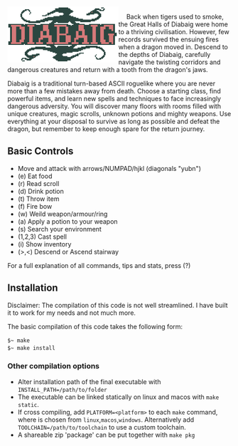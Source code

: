 <img src="docs/images/logo.png" align="left" width="250px"/>

&emsp; Back when tigers used to smoke, the Great Halls of Diabaig were home to a thriving civilisation. However, few records survived the ensuing fires when a dragon moved in. Descend to the depths of Diabaig, carefully navigate the twisting corridors and dangerous creatures and return with a tooth from the dragon's jaws.


Diabaig is a traditional turn-based ASCII roguelike where you are never more than a few mistakes away from death. Choose a starting class, find powerful items, and learn new spells and techniques to face increasingly dangerous adversity. You will discover many floors with rooms filled with unique creatures, magic scrolls, unknown potions and mighty weapons. Use everything at your disposal to survive as long as possible and defeat the dragon, but remember to keep enough spare for the return journey.

## Basic Controls

* Move and attack with arrows/NUMPAD/hjkl (diagonals "yubn")
* (e) Eat food
* (r) Read scroll
* (d) Drink potion
* (t) Throw item
* (f) Fire bow
* (w) Weild weapon/armour/ring
* (a) Apply a potion to your weapon
* (s) Search your environment
* (1,2,3) Cast spell
* (i) Show inventory
* (>,<) Descend or Ascend stairway

For a full explanation of all commands, tips and stats, press (?)

## Installation

Disclaimer: The compilation of this code is not well streamlined. I have built it to work for my needs and not much more. 

The basic compilation of this code takes the following form:

```bash
$~ make
$~ make install
```

### Other compilation options

* Alter installation path of the final executable with `INSTALL_PATH=/path/to/folder`
* The executable can be linked statically on linux and macos with `make static`.
* If cross compiling, add `PLATFORM=<platform>` to each `make` command, where <platform> is chosen from `linux`,`macos`,`windows`. Alternatively add `TOOLCHAIN=/path/to/toolchain` to use a custom toolchain.
* A shareable zip 'package' can be put together with `make pkg`

